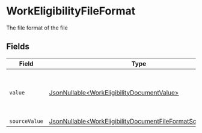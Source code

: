 # WorkEligibilityFileFormat

The file format of the file


## Fields

| Field                                                                                                                                  | Type                                                                                                                                   | Required                                                                                                                               | Description                                                                                                                            | Example                                                                                                                                |
| -------------------------------------------------------------------------------------------------------------------------------------- | -------------------------------------------------------------------------------------------------------------------------------------- | -------------------------------------------------------------------------------------------------------------------------------------- | -------------------------------------------------------------------------------------------------------------------------------------- | -------------------------------------------------------------------------------------------------------------------------------------- |
| `value`                                                                                                                                | [JsonNullable\<WorkEligibilityDocumentValue>](../../models/components/WorkEligibilityDocumentValue.md)                                 | :heavy_minus_sign:                                                                                                                     | The file format of the file, expressed as a file extension                                                                             | pdf                                                                                                                                    |
| `sourceValue`                                                                                                                          | [JsonNullable\<WorkEligibilityDocumentFileFormatSourceValue>](../../models/components/WorkEligibilityDocumentFileFormatSourceValue.md) | :heavy_minus_sign:                                                                                                                     | N/A                                                                                                                                    | application/pdf                                                                                                                        |